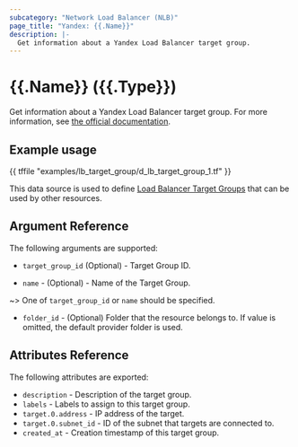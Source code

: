 ```yaml
---
subcategory: "Network Load Balancer (NLB)"
page_title: "Yandex: {{.Name}}"
description: |-
  Get information about a Yandex Load Balancer target group.
---
```


# {{.Name}} ({{.Type}})

Get information about a Yandex Load Balancer target group. For more information, see [the official documentation](https://yandex.cloud/docs/load-balancer/quickstart).

## Example usage

{{ tffile "examples/lb_target_group/d_lb_target_group_1.tf" }}

This data source is used to define [Load Balancer Target Groups](https://yandex.cloud/docs/load-balancer/concepts/target-resources) that can be used by other resources.

## Argument Reference

The following arguments are supported:

* `target_group_id` (Optional) - Target Group ID.

* `name` - (Optional) - Name of the Target Group.

~> One of `target_group_id` or `name` should be specified.

* `folder_id` - (Optional) Folder that the resource belongs to. If value is omitted, the default provider folder is used.

## Attributes Reference

The following attributes are exported:

* `description` - Description of the target group.
* `labels` - Labels to assign to this target group.
* `target.0.address` - IP address of the target.
* `target.0.subnet_id` - ID of the subnet that targets are connected to.
* `created_at` - Creation timestamp of this target group.
